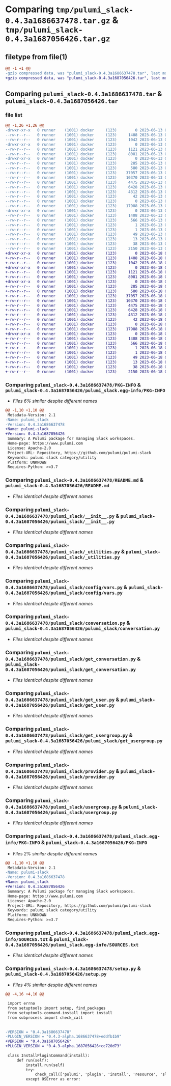 # Comparing `tmp/pulumi_slack-0.4.3a1686637478.tar.gz` & `tmp/pulumi_slack-0.4.3a1687056426.tar.gz`

## filetype from file(1)

```diff
@@ -1 +1 @@
-gzip compressed data, was "pulumi_slack-0.4.3a1686637478.tar", last modified: Tue Jun 13 06:45:47 2023, max compression
+gzip compressed data, was "pulumi_slack-0.4.3a1687056426.tar", last modified: Sun Jun 18 02:56:07 2023, max compression
```

## Comparing `pulumi_slack-0.4.3a1686637478.tar` & `pulumi_slack-0.4.3a1687056426.tar`

### file list

```diff
@@ -1,26 +1,26 @@
-drwxr-xr-x   0 runner    (1001) docker     (123)        0 2023-06-13 06:45:47.246499 pulumi_slack-0.4.3a1686637478/
--rw-r--r--   0 runner    (1001) docker     (123)     1408 2023-06-13 06:45:47.246499 pulumi_slack-0.4.3a1686637478/PKG-INFO
--rw-r--r--   0 runner    (1001) docker     (123)     1042 2023-06-13 06:45:46.000000 pulumi_slack-0.4.3a1686637478/README.md
-drwxr-xr-x   0 runner    (1001) docker     (123)        0 2023-06-13 06:45:47.246499 pulumi_slack-0.4.3a1686637478/pulumi_slack/
--rw-r--r--   0 runner    (1001) docker     (123)     1121 2023-06-13 06:45:46.000000 pulumi_slack-0.4.3a1686637478/pulumi_slack/__init__.py
--rw-r--r--   0 runner    (1001) docker     (123)     8081 2023-06-13 06:45:46.000000 pulumi_slack-0.4.3a1686637478/pulumi_slack/_utilities.py
-drwxr-xr-x   0 runner    (1001) docker     (123)        0 2023-06-13 06:45:47.246499 pulumi_slack-0.4.3a1686637478/pulumi_slack/config/
--rw-r--r--   0 runner    (1001) docker     (123)      285 2023-06-13 06:45:46.000000 pulumi_slack-0.4.3a1686637478/pulumi_slack/config/__init__.py
--rw-r--r--   0 runner    (1001) docker     (123)      580 2023-06-13 06:45:46.000000 pulumi_slack-0.4.3a1686637478/pulumi_slack/config/vars.py
--rw-r--r--   0 runner    (1001) docker     (123)    37057 2023-06-13 06:45:46.000000 pulumi_slack-0.4.3a1686637478/pulumi_slack/conversation.py
--rw-r--r--   0 runner    (1001) docker     (123)    10370 2023-06-13 06:45:46.000000 pulumi_slack-0.4.3a1686637478/pulumi_slack/get_conversation.py
--rw-r--r--   0 runner    (1001) docker     (123)     4475 2023-06-13 06:45:46.000000 pulumi_slack-0.4.3a1686637478/pulumi_slack/get_user.py
--rw-r--r--   0 runner    (1001) docker     (123)     6428 2023-06-13 06:45:46.000000 pulumi_slack-0.4.3a1686637478/pulumi_slack/get_usergroup.py
--rw-r--r--   0 runner    (1001) docker     (123)     4312 2023-06-13 06:45:46.000000 pulumi_slack-0.4.3a1686637478/pulumi_slack/provider.py
--rw-r--r--   0 runner    (1001) docker     (123)       42 2023-06-13 06:45:46.000000 pulumi_slack-0.4.3a1686637478/pulumi_slack/pulumi-plugin.json
--rw-r--r--   0 runner    (1001) docker     (123)        0 2023-06-13 06:45:46.000000 pulumi_slack-0.4.3a1686637478/pulumi_slack/py.typed
--rw-r--r--   0 runner    (1001) docker     (123)    17988 2023-06-13 06:45:46.000000 pulumi_slack-0.4.3a1686637478/pulumi_slack/usergroup.py
-drwxr-xr-x   0 runner    (1001) docker     (123)        0 2023-06-13 06:45:47.246499 pulumi_slack-0.4.3a1686637478/pulumi_slack.egg-info/
--rw-r--r--   0 runner    (1001) docker     (123)     1408 2023-06-13 06:45:47.000000 pulumi_slack-0.4.3a1686637478/pulumi_slack.egg-info/PKG-INFO
--rw-r--r--   0 runner    (1001) docker     (123)      566 2023-06-13 06:45:47.000000 pulumi_slack-0.4.3a1686637478/pulumi_slack.egg-info/SOURCES.txt
--rw-r--r--   0 runner    (1001) docker     (123)        1 2023-06-13 06:45:47.000000 pulumi_slack-0.4.3a1686637478/pulumi_slack.egg-info/dependency_links.txt
--rw-r--r--   0 runner    (1001) docker     (123)        1 2023-06-13 06:45:47.000000 pulumi_slack-0.4.3a1686637478/pulumi_slack.egg-info/not-zip-safe
--rw-r--r--   0 runner    (1001) docker     (123)       49 2023-06-13 06:45:47.000000 pulumi_slack-0.4.3a1686637478/pulumi_slack.egg-info/requires.txt
--rw-r--r--   0 runner    (1001) docker     (123)       13 2023-06-13 06:45:47.000000 pulumi_slack-0.4.3a1686637478/pulumi_slack.egg-info/top_level.txt
--rw-r--r--   0 runner    (1001) docker     (123)       38 2023-06-13 06:45:47.246499 pulumi_slack-0.4.3a1686637478/setup.cfg
--rw-r--r--   0 runner    (1001) docker     (123)     2150 2023-06-13 06:45:46.000000 pulumi_slack-0.4.3a1686637478/setup.py
+drwxr-xr-x   0 runner    (1001) docker     (123)        0 2023-06-18 02:56:07.558931 pulumi_slack-0.4.3a1687056426/
+-rw-r--r--   0 runner    (1001) docker     (123)     1408 2023-06-18 02:56:07.558931 pulumi_slack-0.4.3a1687056426/PKG-INFO
+-rw-r--r--   0 runner    (1001) docker     (123)     1042 2023-06-18 02:56:07.000000 pulumi_slack-0.4.3a1687056426/README.md
+drwxr-xr-x   0 runner    (1001) docker     (123)        0 2023-06-18 02:56:07.558931 pulumi_slack-0.4.3a1687056426/pulumi_slack/
+-rw-r--r--   0 runner    (1001) docker     (123)     1121 2023-06-18 02:56:07.000000 pulumi_slack-0.4.3a1687056426/pulumi_slack/__init__.py
+-rw-r--r--   0 runner    (1001) docker     (123)     8081 2023-06-18 02:56:07.000000 pulumi_slack-0.4.3a1687056426/pulumi_slack/_utilities.py
+drwxr-xr-x   0 runner    (1001) docker     (123)        0 2023-06-18 02:56:07.558931 pulumi_slack-0.4.3a1687056426/pulumi_slack/config/
+-rw-r--r--   0 runner    (1001) docker     (123)      285 2023-06-18 02:56:07.000000 pulumi_slack-0.4.3a1687056426/pulumi_slack/config/__init__.py
+-rw-r--r--   0 runner    (1001) docker     (123)      580 2023-06-18 02:56:07.000000 pulumi_slack-0.4.3a1687056426/pulumi_slack/config/vars.py
+-rw-r--r--   0 runner    (1001) docker     (123)    37057 2023-06-18 02:56:07.000000 pulumi_slack-0.4.3a1687056426/pulumi_slack/conversation.py
+-rw-r--r--   0 runner    (1001) docker     (123)    10370 2023-06-18 02:56:07.000000 pulumi_slack-0.4.3a1687056426/pulumi_slack/get_conversation.py
+-rw-r--r--   0 runner    (1001) docker     (123)     4475 2023-06-18 02:56:07.000000 pulumi_slack-0.4.3a1687056426/pulumi_slack/get_user.py
+-rw-r--r--   0 runner    (1001) docker     (123)     6428 2023-06-18 02:56:07.000000 pulumi_slack-0.4.3a1687056426/pulumi_slack/get_usergroup.py
+-rw-r--r--   0 runner    (1001) docker     (123)     4312 2023-06-18 02:56:07.000000 pulumi_slack-0.4.3a1687056426/pulumi_slack/provider.py
+-rw-r--r--   0 runner    (1001) docker     (123)       42 2023-06-18 02:56:07.000000 pulumi_slack-0.4.3a1687056426/pulumi_slack/pulumi-plugin.json
+-rw-r--r--   0 runner    (1001) docker     (123)        0 2023-06-18 02:56:07.000000 pulumi_slack-0.4.3a1687056426/pulumi_slack/py.typed
+-rw-r--r--   0 runner    (1001) docker     (123)    17988 2023-06-18 02:56:07.000000 pulumi_slack-0.4.3a1687056426/pulumi_slack/usergroup.py
+drwxr-xr-x   0 runner    (1001) docker     (123)        0 2023-06-18 02:56:07.558931 pulumi_slack-0.4.3a1687056426/pulumi_slack.egg-info/
+-rw-r--r--   0 runner    (1001) docker     (123)     1408 2023-06-18 02:56:07.000000 pulumi_slack-0.4.3a1687056426/pulumi_slack.egg-info/PKG-INFO
+-rw-r--r--   0 runner    (1001) docker     (123)      566 2023-06-18 02:56:07.000000 pulumi_slack-0.4.3a1687056426/pulumi_slack.egg-info/SOURCES.txt
+-rw-r--r--   0 runner    (1001) docker     (123)        1 2023-06-18 02:56:07.000000 pulumi_slack-0.4.3a1687056426/pulumi_slack.egg-info/dependency_links.txt
+-rw-r--r--   0 runner    (1001) docker     (123)        1 2023-06-18 02:56:07.000000 pulumi_slack-0.4.3a1687056426/pulumi_slack.egg-info/not-zip-safe
+-rw-r--r--   0 runner    (1001) docker     (123)       49 2023-06-18 02:56:07.000000 pulumi_slack-0.4.3a1687056426/pulumi_slack.egg-info/requires.txt
+-rw-r--r--   0 runner    (1001) docker     (123)       13 2023-06-18 02:56:07.000000 pulumi_slack-0.4.3a1687056426/pulumi_slack.egg-info/top_level.txt
+-rw-r--r--   0 runner    (1001) docker     (123)       38 2023-06-18 02:56:07.558931 pulumi_slack-0.4.3a1687056426/setup.cfg
+-rw-r--r--   0 runner    (1001) docker     (123)     2150 2023-06-18 02:56:07.000000 pulumi_slack-0.4.3a1687056426/setup.py
```

### Comparing `pulumi_slack-0.4.3a1686637478/PKG-INFO` & `pulumi_slack-0.4.3a1687056426/pulumi_slack.egg-info/PKG-INFO`

 * *Files 6% similar despite different names*

```diff
@@ -1,10 +1,10 @@
 Metadata-Version: 2.1
-Name: pulumi_slack
-Version: 0.4.3a1686637478
+Name: pulumi-slack
+Version: 0.4.3a1687056426
 Summary: A Pulumi package for managing Slack workspaces.
 Home-page: https://www.pulumi.com
 License: Apache-2.0
 Project-URL: Repository, https://github.com/pulumi/pulumi-slack
 Keywords: pulumi slack category/utility
 Platform: UNKNOWN
 Requires-Python: >=3.7
```

### Comparing `pulumi_slack-0.4.3a1686637478/README.md` & `pulumi_slack-0.4.3a1687056426/README.md`

 * *Files identical despite different names*

### Comparing `pulumi_slack-0.4.3a1686637478/pulumi_slack/__init__.py` & `pulumi_slack-0.4.3a1687056426/pulumi_slack/__init__.py`

 * *Files identical despite different names*

### Comparing `pulumi_slack-0.4.3a1686637478/pulumi_slack/_utilities.py` & `pulumi_slack-0.4.3a1687056426/pulumi_slack/_utilities.py`

 * *Files identical despite different names*

### Comparing `pulumi_slack-0.4.3a1686637478/pulumi_slack/config/vars.py` & `pulumi_slack-0.4.3a1687056426/pulumi_slack/config/vars.py`

 * *Files identical despite different names*

### Comparing `pulumi_slack-0.4.3a1686637478/pulumi_slack/conversation.py` & `pulumi_slack-0.4.3a1687056426/pulumi_slack/conversation.py`

 * *Files identical despite different names*

### Comparing `pulumi_slack-0.4.3a1686637478/pulumi_slack/get_conversation.py` & `pulumi_slack-0.4.3a1687056426/pulumi_slack/get_conversation.py`

 * *Files identical despite different names*

### Comparing `pulumi_slack-0.4.3a1686637478/pulumi_slack/get_user.py` & `pulumi_slack-0.4.3a1687056426/pulumi_slack/get_user.py`

 * *Files identical despite different names*

### Comparing `pulumi_slack-0.4.3a1686637478/pulumi_slack/get_usergroup.py` & `pulumi_slack-0.4.3a1687056426/pulumi_slack/get_usergroup.py`

 * *Files identical despite different names*

### Comparing `pulumi_slack-0.4.3a1686637478/pulumi_slack/provider.py` & `pulumi_slack-0.4.3a1687056426/pulumi_slack/provider.py`

 * *Files identical despite different names*

### Comparing `pulumi_slack-0.4.3a1686637478/pulumi_slack/usergroup.py` & `pulumi_slack-0.4.3a1687056426/pulumi_slack/usergroup.py`

 * *Files identical despite different names*

### Comparing `pulumi_slack-0.4.3a1686637478/pulumi_slack.egg-info/PKG-INFO` & `pulumi_slack-0.4.3a1687056426/PKG-INFO`

 * *Files 2% similar despite different names*

```diff
@@ -1,10 +1,10 @@
 Metadata-Version: 2.1
-Name: pulumi-slack
-Version: 0.4.3a1686637478
+Name: pulumi_slack
+Version: 0.4.3a1687056426
 Summary: A Pulumi package for managing Slack workspaces.
 Home-page: https://www.pulumi.com
 License: Apache-2.0
 Project-URL: Repository, https://github.com/pulumi/pulumi-slack
 Keywords: pulumi slack category/utility
 Platform: UNKNOWN
 Requires-Python: >=3.7
```

### Comparing `pulumi_slack-0.4.3a1686637478/pulumi_slack.egg-info/SOURCES.txt` & `pulumi_slack-0.4.3a1687056426/pulumi_slack.egg-info/SOURCES.txt`

 * *Files identical despite different names*

### Comparing `pulumi_slack-0.4.3a1686637478/setup.py` & `pulumi_slack-0.4.3a1687056426/setup.py`

 * *Files 4% similar despite different names*

```diff
@@ -4,16 +4,16 @@
 
 import errno
 from setuptools import setup, find_packages
 from setuptools.command.install import install
 from subprocess import check_call
 
 
-VERSION = "0.4.3a1686637478"
-PLUGIN_VERSION = "0.4.3-alpha.1686637478+eddfb1b9"
+VERSION = "0.4.3a1687056426"
+PLUGIN_VERSION = "0.4.3-alpha.1687056426+cc720d73"
 
 class InstallPluginCommand(install):
     def run(self):
         install.run(self)
         try:
             check_call(['pulumi', 'plugin', 'install', 'resource', 'slack', PLUGIN_VERSION])
         except OSError as error:
```

